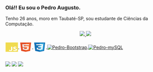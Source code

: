  ### Olá!! Eu sou o Pedro Augusto.
Tenho 26 anos, moro em Taubaté-SP, sou estudante de Ciências da Computação. 


<div align="center">
  <a href="https://github.com/PedroAugusto2305">
  <img height="180em" src="https://github-readme-stats.vercel.app/api?username=PedroAugusto2305&show_icons=true&theme=radical&include_all_commits=true&count_private=true"/>
  <img height="180em" src="https://github-readme-stats.vercel.app/api/top-langs/?username=PedroAugusto2305&layout=compact&langs_count=7&theme=radical"/>
</div>
  
<div style="display: inline_block"><br>
  <img align="center" alt="Pedro-JS" height="30" width="40" src="https://raw.githubusercontent.com/devicons/devicon/master/icons/javascript/javascript-plain.svg">
  <img align="center" alt="Pedro-HTML" height="30" width="40" src="https://raw.githubusercontent.com/devicons/devicon/master/icons/html5/html5-original.svg">
  <img align="center" alt="Pedro-CSS" height="30" width="40" src="https://raw.githubusercontent.com/devicons/devicon/master/icons/css3/css3-original.svg">
  <img align="center" alt="Pedro-Bootstrap" height="30" width="40"  src="https://cdn.jsdelivr.net/gh/devicons/devicon/icons/bootstrap/bootstrap-original.svg" />
  <img align="center" alt="Pedro-mySQL" height="30" width="40"  src="https://cdn.jsdelivr.net/gh/devicons/devicon/icons/mysql/mysql-original-wordmark.svg" />          
</div>
  
  ##
  
  
<div> 
  <a href="https://www.instagram.com/eupedro.js/" target="_blank"><img src="https://img.shields.io/badge/-Instagram-%23E4405F?style=for-the-badge&logo=instagram&logoColor=white" target="_blank"></a>
  <a href = "mailto:p.augusto_23@outlook.com"><img src="https://img.shields.io/badge/Microsoft_Outlook-0078D4?style=for-the-badge&logo=microsoft-outlook&logoColor=white" target="_blank"></a>
  <a href="linkedin.com/in/pedro-augusto-bueno-de-aquino-3a428b145" target="_blank"><img src="https://img.shields.io/badge/-LinkedIn-%230077B5?style=for-the-badge&logo=linkedin&logoColor=white" target="_blank"></a> 
</div>
